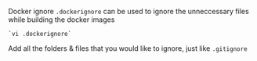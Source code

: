 Docker ignore `.dockerignore` can be used to ignore the unneccessary files while building the docker images

    `vi .dockerignore`

Add all the folders & files that you would like to ignore, just like `.gitignore`

